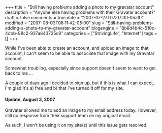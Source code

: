 +++
title = "Still having problems adding a photo to my gravatar account"
description = "Anyone else having problems with their Gravatar account?"
draft = false
comments = true
date = "2007-07-27T07:07:00-05:00"
modified = "2007-08-03T08:11:42-05:00"
slug = "Still-having-problems-adding-a-photo-to-my-gravatar-account"
blogengine = "8b8d4b4c-510c-4dbb-98c2-937a843735c9"
categories = ["StrivingLife", "Internet"]
tags = []
+++

<p>
While I&#39;ve been able to create an account, and upload an image to that account, I can&#39;t seem to be able to associate that image with my Gravatar account.
</p>
<p>
Somewhat troubling, especially since support doesn&#39;t seem to want to get back to me ...
</p>
<p>
A couple of days ago I decided to sign up, but if this is what I can expect, I&#39;m glad it&#39;s a) free and b) that I&#39;ve turned it off for my site.
</p>
<h4>Update, August 3, 2007</h4>
<p>
Gravatar allowed me to add an image to my email address today. However, still no response from their support team on my original email.
</p>
<p>
As such, I won&#39;t be using it on my site(s) until this issue gets resolved.&nbsp;
</p>

